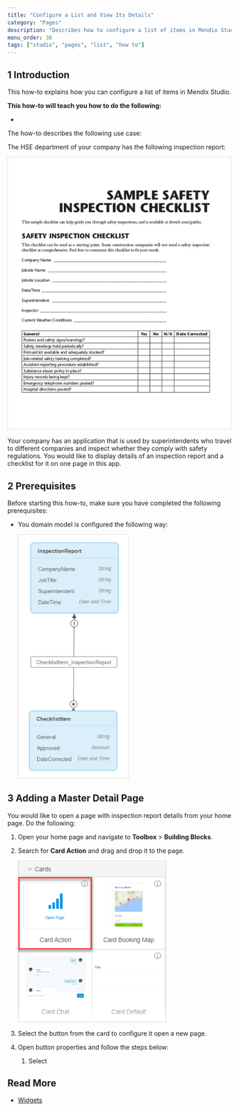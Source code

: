 ```yaml
---
title: "Configure a List and View Its Details"
category: "Pages"
description: "Describes how to configure a list of items in Mendix Studio."
menu_order: 30
tags: ["studio", "pages", "list", "how to"]
---
```


## 1 Introduction 

This how-to explains how you can configure a list of items in Mendix Studio. 

**This how-to will teach you how to do the following:**

* 

The how-to describes the following use case: 

The HSE department of your company has the following inspection report:

![](attachments/page-editor-how-to-configure-list/safety-checklist.jpg)

Your company has an application that is used by superintendents who travel to different companies and inspect whether they comply with safety regulations. You would like to display details of an inspection report and a checklist for it on one page in this app.

## 2 Prerequisites

Before starting this how-to, make sure you have completed the following prerequisites:

* You domain model is configured the following way:

    <img src="attachments/page-editor-how-to-configure-list/domain-model.png" alt="Domain Model" style="zoom:80%;" />

## 3 Adding a Master Detail Page

You would like to open a page with inspection report details from your home page. Do the following:

1. Open your home page and navigate to **Toolbox** > **Building Blocks**.

2. Search for **Card Action** and drag and drop it to the page.

    ![Card Action](attachments/page-editor-how-to-configure-list/card-action.png)

3. Select the button from the card to configure it open a new page.

4. Open button properties and follow the steps below:

    1. Select 

 

## Read More

* [Widgets](page-editor-widgets)
